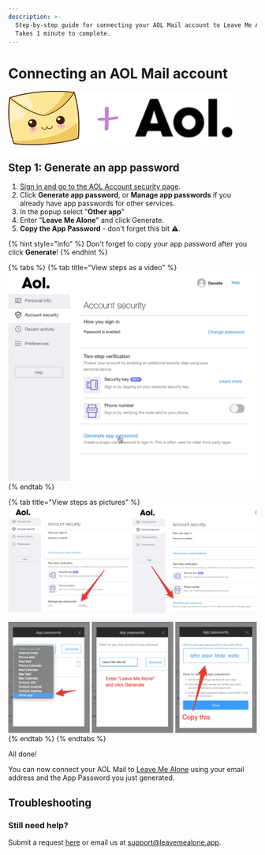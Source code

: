 ```yaml
---
description: >-
  Step-by-step guide for connecting your AOL Mail account to Leave Me Alone.
  Takes 1 minute to complete.
---
```


# Connecting an AOL Mail account

![](../.gitbook/assets/image%20%284%29.png)

## Step 1: Generate an app password

1. [Sign in and go to the AOL Account security page](https://login.aol.com/account/security).
2. Click **Generate app password**, or **Manage app passwords** if you already have app passwords for other services.
3. In the popup select "**Other app**"
4. Enter "**Leave Me Alone**" and click Generate.
5. **Copy the App Password** - don't forget this bit ️⚠️.

{% hint style="info" %}
Don't forget to copy your app password after you click **Generate**!
{% endhint %}

{% tabs %}
{% tab title="View steps as a video" %}
![](../.gitbook/assets/1-generate-pass%20%282%29.gif)
{% endtab %}

{% tab title="View steps as pictures" %}
![Click Generate app passwords \(or Manage app passwords if you already have one setup\)](../.gitbook/assets/step1%20%283%29.png)

![Select Other app, enter &quot;Leave Me Alone&quot; and click Generate, copy the app password](../.gitbook/assets/step2%20%281%29.png)
{% endtab %}
{% endtabs %}

All done!

You can now connect your AOL Mail to [Leave Me Alone](https://leavemealone.app/) using your email address and the App Password you just generated.

## Troubleshooting

### Still need help?

Submit a request [here](https://leavemealone.app/feedback) or email us at [support@leavemealone.app](mailto:support@leavemealone.app).

